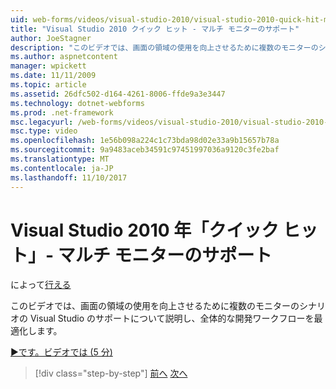 ```yaml
---
uid: web-forms/videos/visual-studio-2010/visual-studio-2010-quick-hit-multi-monitor-support
title: "Visual Studio 2010 クイック ヒット - マルチ モニターのサポート"
author: JoeStagner
description: "このビデオでは、画面の領域の使用を向上させるために複数のモニターのシナリオの Visual Studio のサポートについて説明し、全体を最適化しています."
ms.author: aspnetcontent
manager: wpickett
ms.date: 11/11/2009
ms.topic: article
ms.assetid: 26dfc502-d164-4261-8006-ffde9a3e3447
ms.technology: dotnet-webforms
ms.prod: .net-framework
msc.legacyurl: /web-forms/videos/visual-studio-2010/visual-studio-2010-quick-hit-multi-monitor-support
msc.type: video
ms.openlocfilehash: 1e56b098a224c1c73bda98d02e33a9b15657b78a
ms.sourcegitcommit: 9a9483aceb34591c97451997036a9120c3fe2baf
ms.translationtype: MT
ms.contentlocale: ja-JP
ms.lasthandoff: 11/10/2017
---
```

<a name="visual-studio-2010-quick-hit---multi-monitor-support"></a>Visual Studio 2010 年「クイック ヒット」- マルチ モニターのサポート
====================
によって[行える](https://github.com/JoeStagner)

このビデオでは、画面の領域の使用を向上させるために複数のモニターのシナリオの Visual Studio のサポートについて説明し、全体的な開発ワークフローを最適化します。 

[&#9654;です。ビデオでは (5 分)](https://channel9.msdn.com/Blogs/ASP-NET-Site-Videos/visual-studio-2010-quick-hit-multi-monitor-support)

>[!div class="step-by-step"]
[前へ](visual-studio-2010-quick-hit-intellisense-smart-lists.md)
[次へ](visual-studio-2010-quick-hit-new-web-project-template.md)
